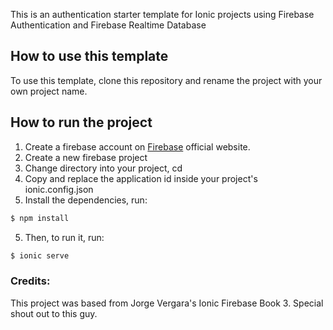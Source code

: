 This is an authentication starter template for Ionic projects using Firebase Authentication and Firebase Realtime Database

## How to use this template

To use this template, clone this repository and rename the project with your own project name. 

## How to run the project

1. Create a firebase account on [Firebase](https://firebase.google.com) official website.
2. Create a new firebase project
3. Change directory into your project, cd <yourProjectName>
3. Copy and replace the application id inside your project's ionic.config.json
4. Install the dependencies, run:

```bash
$ npm install
```

5. Then, to run it, run:

```bash
$ ionic serve
```

### Credits:

This project was based from Jorge Vergara's Ionic Firebase Book 3. Special shout out to this guy. 


